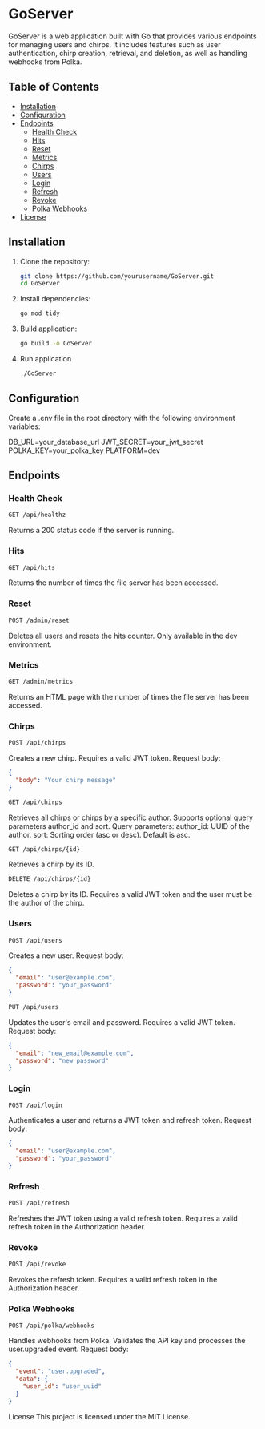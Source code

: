# GoServer

GoServer is a web application built with Go that provides various endpoints for managing users and chirps. It includes features such as user authentication, chirp creation, retrieval, and deletion, as well as handling webhooks from Polka.

## Table of Contents

- [Installation](#installation)
- [Configuration](#configuration)
- [Endpoints](#endpoints)
  - [Health Check](#health-check)
  - [Hits](#hits)
  - [Reset](#reset)
  - [Metrics](#metrics)
  - [Chirps](#chirps)
  - [Users](#users)
  - [Login](#login)
  - [Refresh](#refresh)
  - [Revoke](#revoke)
  - [Polka Webhooks](#polka-webhooks)
- [License](#license)

## Installation

1. Clone the repository:

   ```sh
   git clone https://github.com/yourusername/GoServer.git
   cd GoServer
   ```

2. Install dependencies:

    ```sh
    go mod tidy
    ```

3. Build application:

    ```sh
    go build -o GoServer
    ```

4. Run application

    ```sh
    ./GoServer
    ```

## Configuration

Create a .env file in the root directory with the following environment variables:

DB_URL=your_database_url
JWT_SECRET=your_jwt_secret
POLKA_KEY=your_polka_key
PLATFORM=dev

## Endpoints

### Health Check

```sh
GET /api/healthz
```
Returns a 200 status code if the server is running.

### Hits

```sh
GET /api/hits
```
Returns the number of times the file server has been accessed.

### Reset

```sh
POST /admin/reset
```
Deletes all users and resets the hits counter. Only available in the dev environment.

### Metrics

```sh
GET /admin/metrics
```
Returns an HTML page with the number of times the file server has been accessed.

### Chirps
```sh
POST /api/chirps
```
Creates a new chirp. Requires a valid JWT token.
Request body:
```json
{
  "body": "Your chirp message"
}
```

```sh
GET /api/chirps
```
Retrieves all chirps or chirps by a specific author. Supports optional query parameters author_id and sort.
Query parameters:
author_id: UUID of the author.
sort: Sorting order (asc or desc). Default is asc.

```sh
GET /api/chirps/{id}
```
Retrieves a chirp by its ID.

```sh
DELETE /api/chirps/{id}
```
Deletes a chirp by its ID. Requires a valid JWT token and the user must be the author of the chirp.

### Users

```sh
POST /api/users
```
Creates a new user.
Request body:
```json
{
  "email": "user@example.com",
  "password": "your_password"
}
```

```sh
PUT /api/users
```
Updates the user's email and password. Requires a valid JWT token.
Request body:
```json
{
  "email": "new_email@example.com",
  "password": "new_password"
}
```

### Login

```sh
POST /api/login
```
Authenticates a user and returns a JWT token and refresh token.
Request body:
```json
{
  "email": "user@example.com",
  "password": "your_password"
}
```

### Refresh

```sh
POST /api/refresh
```
Refreshes the JWT token using a valid refresh token.
Requires a valid refresh token in the Authorization header.

### Revoke

```sh
POST /api/revoke
```
Revokes the refresh token.
Requires a valid refresh token in the Authorization header.

### Polka Webhooks

```sh
POST /api/polka/webhooks
```
Handles webhooks from Polka. Validates the API key and processes the user.upgraded event.
Request body:
```json
{
  "event": "user.upgraded",
  "data": {
    "user_id": "user_uuid"
  }
}
```

License
This project is licensed under the MIT License.